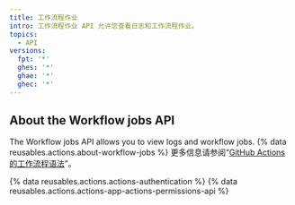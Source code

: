 ```yaml
---
title: 工作流程作业
intro: 工作流程作业 API 允许您查看日志和工作流程作业。
topics:
  - API
versions:
  fpt: '*'
  ghes: '*'
  ghae: '*'
  ghec: '*'
---
```


## About the Workflow jobs API

The Workflow jobs API allows you to view logs and workflow jobs. {% data reusables.actions.about-workflow-jobs %} 更多信息请参阅“[GitHub Actions 的工作流程语法](/actions/automating-your-workflow-with-github-actions/workflow-syntax-for-github-actions)”。

{% data reusables.actions.actions-authentication %} {% data reusables.actions.actions-app-actions-permissions-api %}
